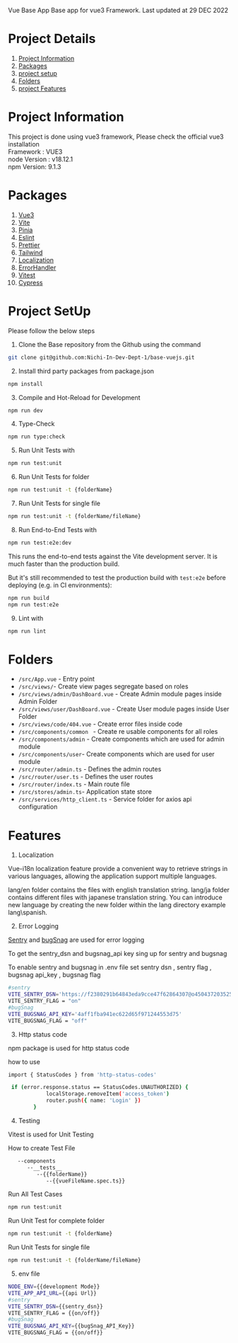 Vue Base App
Base app for vue3 Framework. Last updated at 29 DEC 2022

# Project Details

1. [Project Information](https://github.com/Nichi-In-Dev-Dept-1/base-vuejs/tree/vue-base-project-wip-harish#project-information)
2. [Packages](https://github.com/Nichi-In-Dev-Dept-1/base-vuejs/tree/vue-base-project-wip-harish#Packages)
3. [project setup](https://github.com/Nichi-In-Dev-Dept-1/base-vuejs/tree/vue-base-project-wip-harish#project-setup)
4. [Folders](https://github.com/Nichi-In-Dev-Dept-1/base-vuejs/tree/vue-base-project-wip-harish#folders)
5. [project Features](https://github.com/Nichi-In-Dev-Dept-1/base-vuejs/tree/vue-base-project-wip-harish#features)

# Project Information

This project is done using vue3 framework, Please check the official vue3 installation
<br/>
Framework : VUE3
<br/>
node Version : v18.12.1
<br/>
npm Version: 9.1.3

# Packages

1. [Vue3](https://vuejs.org/guide/introduction.html)
2. [Vite](https://vitejs.dev/)
3. [Pinia](https://pinia.vuejs.org/)
4. [Eslint](https://eslint.org/)
5. [Prettier](https://prettier.io/)
6. [Tailwind](https://tailwindcss.com/docs/installation)
7. [Localization](https://kazupon.github.io/vue-i18n/introduction.html)
8. [ErrorHandler](https://vuejs.org/guide/essentials/application.html#app-configurations)
9. [Vitest](https://vitest.dev/)
10. [Cypress](https://www.cypress.io/)

# Project SetUp

Please follow the below steps

1. Clone the Base repository from the Github using the command

```sh
git clone git@github.com:Nichi-In-Dev-Dept-1/base-vuejs.git
```

2. Install third party packages from package.json

```sh
npm install
```

3. Compile and Hot-Reload for Development

```sh
npm run dev
```

4. Type-Check

```sh
npm run type:check
```

5. Run Unit Tests with

```sh
npm run test:unit
```

6. Run Unit Tests for folder

```sh
npm run test:unit -t {folderName}
```

7. Run Unit Tests for single file

```sh
npm run test:unit -t {folderName/fileName}
```

8. Run End-to-End Tests with

```sh
npm run test:e2e:dev
```

This runs the end-to-end tests against the Vite development server.
It is much faster than the production build.

But it's still recommended to test the production build with `test:e2e` before deploying (e.g. in CI environments):

```sh
npm run build
npm run test:e2e
```

9. Lint with

```sh
npm run lint
```

# Folders

-   `/src/App.vue` - Entry point
-   `/src/views/`- Create view pages segregate based on roles
-   `/src/views/admin/DashBoard.vue` - Create Admin module pages inside Admin Folder
-   `/src/views/user/DashBoard.vue` - Create User module pages inside User Folder
-   `/src/views/code/404.vue` - Create error files inside code
-   `/src/components/common ` - Create re usable components for all roles
-   `/src/components/admin` - Create components which are used for admin module
-   `/src/components/user`- Create components which are used for user module
-   `/src/router/admin.ts` - Defines the admin routes
-   `/src/router/user.ts` - Defines the user routes
-   `/src/router/index.ts` - Main route file
-   `/src/stores/admin.ts`- Application state store
-   `/src/services/http_client.ts` - Service folder for axios api configuration

# Features

1. Localization

Vue-i18n localization feature provide a convenient way to retrieve strings in various languages, allowing the application support multiple languages.

lang/en folder contains the files with english translation string.
lang/ja folder contains different files with japanese translation string.
You can introduce new language by creating the new folder within the lang directory example lang\spanish.

2. Error Logging

[Sentry](https://docs.sentry.io/) and [bugSnag](https://docs.bugsnag.com/) are used for error logging

To get the sentry_dsn and bugsnag_api key sing up for sentry and bugsnag

To enable sentry and bugsnag in .env file set sentry dsn , sentry flag , bugsnag api_key , bugsnag flag

```sh
#sentry
VITE_SENTRY_DSN='https://f2380291b64843eda9cce47f62864307@o4504372035256320.ingest.sentry.io/4504372036632576'
VITE_SENTRY_FLAG = "on"
#bugSnag
VITE_BUGSNAG_API_KEY='4aff1fba941ec622d65f971244553d75'
VITE_BUGSNAG_FLAG = "off"
```

3. Http status code

npm package is used for http status code

how to use

```sh
import { StatusCodes } from 'http-status-codes'

 if (error.response.status == StatusCodes.UNAUTHORIZED) {
            localStorage.removeItem('access_token')
            router.push({ name: 'Login' })
        }
```

4. Testing

Vitest is used for Unit Testing

How to create Test File

```sh
   --components
      --__tests__
         --{{folderName}}
            --{{vueFileName.spec.ts}}
```

Run All Test Cases

```sh
npm run test:unit
```

Run Unit Test for complete folder

```sh
npm run test:unit -t {folderName}
```

Run Unit Tests for single file

```sh
npm run test:unit -t {folderName/fileName}
```

5. env file

```sh
NODE_ENV={{development Mode}}
VITE_APP_API_URL={{api Url}}
#sentry
VITE_SENTRY_DSN={{sentry_dsn}}
VITE_SENTRY_FLAG = {{on/off}}
#bugSnag
VITE_BUGSNAG_API_KEY={{bugSnag_API_Key}}
VITE_BUGSNAG_FLAG = {{on/off}}
```
